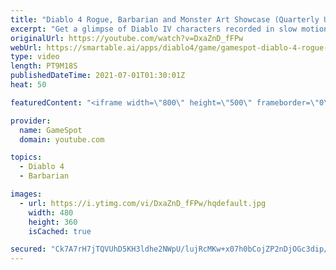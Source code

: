 ```yaml
---
title: "Diablo 4 Rogue, Barbarian and Monster Art Showcase (Quarterly Update)"
excerpt: "Get a glimpse of Diablo IV characters recorded in slow motion in Diablo IV's real time engine for the Rogue, Barbarian, Blood Bishop, Skeleton Lord, Spider Host ..."
originalUrl: https://youtube.com/watch?v=DxaZnD_fFPw
webUrl: https://smartable.ai/apps/diablo4/game/gamespot-diablo-4-rogue-barbarian-and-monster-art-showcase-quarterly-update/
type: video
length: PT9M18S
publishedDateTime: 2021-07-01T01:30:01Z
heat: 50

featuredContent: "<iframe width=\"800\" height=\"500\" frameborder=\"0\" src=\"https://www.youtube.com/embed/DxaZnD_fFPw\" allow=\"accelerometer; autoplay; encrypted-media; gyroscope; picture-in-picture\" allowfullscreen></iframe>"

provider:
  name: GameSpot
  domain: youtube.com

topics:
  - Diablo 4
  - Barbarian

images:
  - url: https://i.ytimg.com/vi/DxaZnD_fFPw/hqdefault.jpg
    width: 480
    height: 360
    isCached: true

secured: "Ck7A7rH7jTQVUhD5KH3ldhe2NWpU/lujRcMKw+x07h0bCojZP2nDjOGc3dip/UV4YKKEQlHRJShQuIc5WH1YRnK1lrtTH0i26Hui8DcKj4eSugJIrWCQCzsEDRR6F2PDxByj87YyC9DaOcr2HgUc3KCxepKDrzUNfOCrQ9KDxoH9Iblnijkr1r0wfzaD2JIc4+7LSTy0N3NgknXni8h6nvA+WW0xQ2unVqCWUaiPQzV+AXUymx9YTWd6i8uPSvD+cZZ5KRmqTvr5DVazeiJ6FKdt2qfaQGuu4KCgsXu6q+k6j7C+KC/63juKZjVwWppbWibkmi2nZxA9w+hiAWVAeiiHhWrs963kxdDglNSXwRfXCC7HQTGNPgOXs0BNpBKGRlcKaKSGHrlJwNztRrYdvp53QjU0tru37z3K6ypReCSv5KAbUnjsUmY+eFKgzTvD;oKMZqyd6GW1DnepWoNp2Fw=="
---
```


